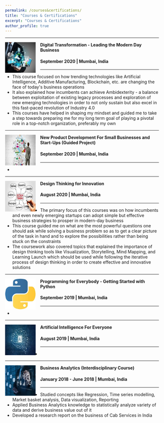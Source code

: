 ```yaml
---
permalink: /courses&certifications/
title: "Courses & Certifications"
excerpt: "Courses & Certifications"
author_profile: true
---
```

-----
<img align="left" height="100" width="100" src="../images/DigitalTransformation1.jpg" style="padding-right:15px">

**Digital Transformation - Leading the Modern Day Business**
#### September 2020 | Mumbai, India

-----
* This course focused on how trending technologies like Artificial Intelligence, Additive Manufacturing, Blockchain, etc. are changing the face of today's business operations
* It also explained how incumbents can achieve Ambidexterity - a balance between exploitation of existing legacy processes and exploration of new emerging technologies in order to not only sustain but also excel in this fast-paced revolution of Industry 4.0
* This courses have helped in shaping my mindset and guided me to take a step towards preparing me for my long term goal of playing a pivotal role in a top-notch organization, preferably my own

-----
<img align="left" height="100" width="100" src="../images/ProductDevelopment1.jpg" style="padding-right:15px">

**New Product Development For Small Businesses and Start-Ups (Guided Project)**
#### September 2020 | Mumbai, India

-----
*	

-----
<img align="left" height="100" width="100" src="../images/DesignThinking1.jpg" style="padding-right:15px">

**Design Thinking for Innovation**
#### August 2020 | Mumbai, India

-----
*	The primary focus of this courses was on how incumbents and even newly emerging startups can adopt simple but effective business strategies to prosper in modern-day business
*	This course guided me on what are the most powerful questions one should ask while solving a business problem so as to get a clear picture of the task in hand and to explore the possibilities rather than being stuck on the constraints
* The coursework also covered topics that explained the importance of design thinking tools like Visualization, Storytelling, Mind Mapping, and Learning Launch which should be used while following the iterative process of design thinking in order to create effective and innovative solutions

-----
<img align="left" height="100" width="100" src="../images/Python.jpg" style="padding-right:15px">

**Programming for Everybody - Getting Started with Python**
#### September 2019 | Mumbai, India

-----
*	

-----
<img align="left" height="100" width="100" src="../images/AI2.jpg" style="padding-right:15px">

**Artificial Intelligence For Everyone**
#### August 2019 | Mumbai, India

-----
*	

-----
<img align="left" height="100" width="100" src="../images/BusinessAnalytics1.jpg" style="padding-right:15px">

**Business Analytics (Interdisciplinary Course)**
#### January 2018 - June 2018 | Mumbai, India

-----
*	Studied concepts like Regression, Time series modelling, Market basket analysis, Data visualization, Reporting
* Applied Business Analytics knowledge to statistically analyze variety of data and derive business value out of it 
* Developed a research report on the business of Cab Services in India <br>
